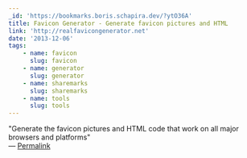 ```yaml
---
_id: 'https://bookmarks.boris.schapira.dev/?ytO36A'
title: Favicon Generator - Generate favicon pictures and HTML
link: 'http://realfavicongenerator.net'
date: '2013-12-06'
tags:
    - name: favicon
      slug: favicon
    - name: generator
      slug: generator
    - name: sharemarks
      slug: sharemarks
    - name: tools
      slug: tools
---
```


&quot;Generate the favicon pictures and HTML code that work on all major
browsers and platforms&quot; <br>&#8212;
<a href="https://bookmarks.boris.schapira.dev/?ytO36A" title="Permalink">Permalink</a>
